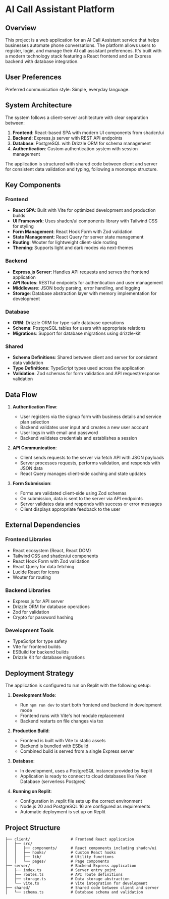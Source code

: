 # AI Call Assistant Platform

## Overview

This project is a web application for an AI Call Assistant service that helps businesses automate phone conversations. The platform allows users to register, login, and manage their AI call assistant preferences. It's built with a modern technology stack featuring a React frontend and an Express backend with database integration.

## User Preferences

Preferred communication style: Simple, everyday language.

## System Architecture

The system follows a client-server architecture with clear separation between:

1. **Frontend**: React-based SPA with modern UI components from shadcn/ui
2. **Backend**: Express.js server with REST API endpoints
3. **Database**: PostgreSQL with Drizzle ORM for schema management
4. **Authentication**: Custom authentication system with session management

The application is structured with shared code between client and server for consistent data validation and typing, following a monorepo structure.

## Key Components

### Frontend

- **React SPA**: Built with Vite for optimized development and production builds
- **UI Framework**: Uses shadcn/ui components library with Tailwind CSS for styling
- **Form Management**: React Hook Form with Zod validation
- **State Management**: React Query for server state management
- **Routing**: Wouter for lightweight client-side routing
- **Theming**: Supports light and dark modes via next-themes

### Backend

- **Express.js Server**: Handles API requests and serves the frontend application
- **API Routes**: RESTful endpoints for authentication and user management
- **Middleware**: JSON body parsing, error handling, and logging
- **Storage**: Database abstraction layer with memory implementation for development

### Database

- **ORM**: Drizzle ORM for type-safe database operations
- **Schema**: PostgreSQL tables for users with appropriate relations
- **Migrations**: Support for database migrations using drizzle-kit

### Shared

- **Schema Definitions**: Shared between client and server for consistent data validation
- **Type Definitions**: TypeScript types used across the application
- **Validation**: Zod schemas for form validation and API request/response validation

## Data Flow

1. **Authentication Flow**:
   - User registers via the signup form with business details and service plan selection
   - Backend validates user input and creates a new user account
   - User logs in with email and password
   - Backend validates credentials and establishes a session

2. **API Communication**:
   - Client sends requests to the server via fetch API with JSON payloads
   - Server processes requests, performs validation, and responds with JSON data
   - React Query manages client-side caching and state updates

3. **Form Submission**:
   - Forms are validated client-side using Zod schemas
   - On submission, data is sent to the server via API endpoints
   - Server validates data and responds with success or error messages
   - Client displays appropriate feedback to the user

## External Dependencies

### Frontend Libraries
- React ecosystem (React, React DOM)
- Tailwind CSS and shadcn/ui components
- React Hook Form with Zod validation
- React Query for data fetching
- Lucide React for icons
- Wouter for routing

### Backend Libraries
- Express.js for API server
- Drizzle ORM for database operations
- Zod for validation
- Crypto for password hashing

### Development Tools
- TypeScript for type safety
- Vite for frontend builds
- ESBuild for backend builds
- Drizzle Kit for database migrations

## Deployment Strategy

The application is configured to run on Replit with the following setup:

1. **Development Mode**:
   - Run `npm run dev` to start both frontend and backend in development mode
   - Frontend runs with Vite's hot module replacement
   - Backend restarts on file changes via tsx

2. **Production Build**:
   - Frontend is built with Vite to static assets
   - Backend is bundled with ESBuild
   - Combined build is served from a single Express server

3. **Database**:
   - In development, uses a PostgreSQL instance provided by Replit
   - Application is ready to connect to cloud databases like Neon Database (serverless Postgres)

4. **Running on Replit**:
   - Configuration in .replit file sets up the correct environment
   - Node.js 20 and PostgreSQL 16 are configured as requirements
   - Automatic deployment is set up on Replit

## Project Structure

```
├── client/                  # Frontend React application
│   ├── src/
│   │   ├── components/      # React components including shadcn/ui
│   │   ├── hooks/           # Custom React hooks
│   │   ├── lib/             # Utility functions
│   │   └── pages/           # Page components
├── server/                  # Backend Express application
│   ├── index.ts             # Server entry point
│   ├── routes.ts            # API route definitions
│   ├── storage.ts           # Data storage abstraction
│   └── vite.ts              # Vite integration for development
├── shared/                  # Shared code between client and server
│   └── schema.ts            # Database schema and validation
```